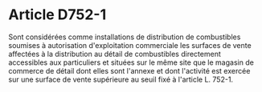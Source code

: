 # Article D752-1

Sont considérées comme installations de distribution de combustibles soumises à autorisation d'exploitation commerciale les surfaces de vente affectées à la distribution au détail de combustibles directement accessibles aux particuliers et situées sur le même site que le magasin de commerce de détail dont elles sont l'annexe et dont l'activité est exercée sur une surface de vente supérieure au seuil fixé à l'article L. 752-1.
